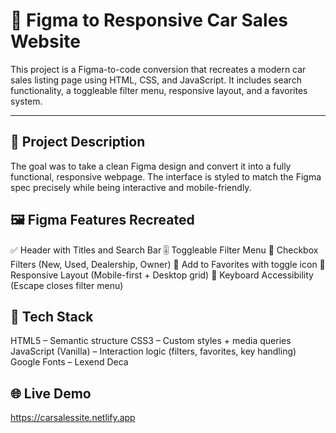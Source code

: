 # 🎨 Figma to Responsive Car Sales Website

This project is a Figma-to-code conversion that recreates a modern car sales listing page using HTML, CSS, and JavaScript. It includes search functionality, a toggleable filter menu, responsive layout, and a favorites system.

---

## 📌 Project Description

The goal was to take a clean Figma design and convert it into a fully functional, responsive webpage. The interface is styled to match the Figma spec precisely while being interactive and mobile-friendly.

## 🖼️ Figma Features Recreated

✅ Header with Titles and Search Bar
🎚️ Toggleable Filter Menu
📝 Checkbox Filters (New, Used, Dealership, Owner)
💖 Add to Favorites with toggle icon
📱 Responsive Layout (Mobile-first + Desktop grid)
🎯 Keyboard Accessibility (Escape closes filter menu)

## 🧩 Tech Stack

HTML5 – Semantic structure
CSS3 – Custom styles + media queries
JavaScript (Vanilla) – Interaction logic (filters, favorites, key handling)
Google Fonts – Lexend Deca

## 🌐 Live Demo

https://carsalessite.netlify.app
